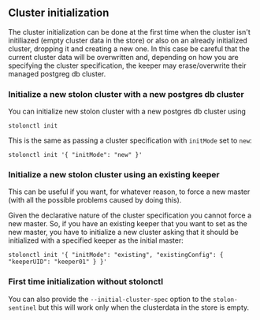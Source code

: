 ## Cluster initialization

The cluster initialization can be done at the first time when the cluster isn't initiliazed (empty cluster data in the store) or also on an already initialized cluster, dropping it and creating a new one. In this case be careful that the current cluster data will be overwritten and, depending on how you are specifying the cluster specification, the keeper may erase/overwrite their managed postgreg db cluster.

### Initialize a new stolon cluster with a new postgres db cluster

You can initialize new stolon cluster with a new postgres db cluster using
```
stolonctl init
```

This is the same as passing a cluster specification with `initMode` set to `new`:

```
stolonctl init '{ "initMode": "new" }'
```

### Initialize a new stolon cluster using an existing keeper

This can be useful if you want, for whatever reason, to force a new master (with all the possible problems caused by doing this).

Given the declarative nature of the cluster specification you cannot force a new master. So, if you have an existing keeper that you want to set as the new master, you have to initialize a new cluster asking that it should be initialized with a specified keeper as the initial master:


```
stolonctl init '{ "initMode": "existing", "existingConfig": { "keeperUID": "keeper01" } }'
```

### First time initialization without stolonctl

You can also provide the `--initial-cluster-spec` option to the `stolon-sentinel` but this will work only when the clusterdata in the store is empty. 

